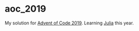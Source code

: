 # aoc_2019

My solution for [Advent of Code 2019](https://adventofcode.com/2019). Learning [Julia](https://julialang.org/) this year. 
